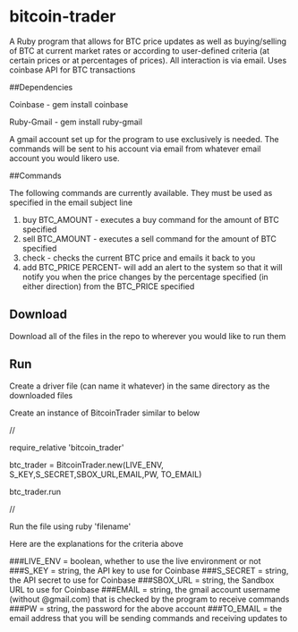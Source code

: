 # bitcoin-trader
A Ruby program that allows for BTC price updates as well as buying/selling of BTC at current market rates or according to user-defined criteria (at certain prices or at percentages of prices). All interaction is via email. Uses coinbase API for BTC transactions

##Dependencies

Coinbase - gem install coinbase

Ruby-Gmail - gem install ruby-gmail

A gmail account set up for the program to use exclusively is needed. The commands will be sent to his account via email from whatever email account you would likero use.

##Commands

The following commands are currently available. They must be used as specified in the email subject line

1. buy BTC_AMOUNT - executes a buy command for the amount of BTC specified
2. sell BTC_AMOUNT - executes a sell command for the amount of BTC specified
3. check - checks the current BTC price and emails it back to you
4. add BTC_PRICE PERCENT- will add an alert to the system so that it will notify you when the price changes by the percentage specified (in either direction) from the BTC_PRICE specified

## Download
Download all of the files in the repo to wherever you would like to run them

## Run
Create a driver file (can name it whatever) in the same directory as the downloaded files

Create an instance of BitcoinTrader similar to below

//

require_relative 'bitcoin_trader'

btc_trader = BitcoinTrader.new(LIVE_ENV, S_KEY,S_SECRET,SBOX_URL,EMAIL,PW, TO_EMAIL)

btc_trader.run

//

Run the file using ruby 'filename'

Here are the explanations for the criteria above

###LIVE_ENV = boolean, whether to use the live environment or not
###S_KEY = string, the API key to use for Coinbase
###S_SECRET = string, the API secret to use for Coinbase
###SBOX_URL = string, the Sandbox URL to use for Coinbase
###EMAIL = string, the gmail account username (without @gmail.com) that is checked by the program to receive commands
###PW = string, the password for the above account
###TO_EMAIL = the email address that you will be sending commands and receiving updates to


